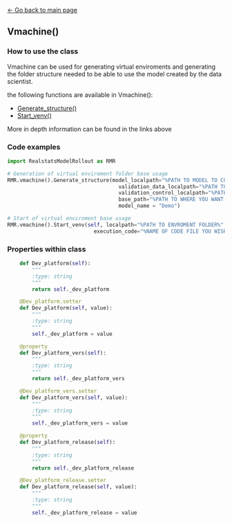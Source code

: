 [<- Go back to main page](https://bharkema.github.io/RealstatsModelRollout/)

## Vmachine()

### How to use the class
Vmachine can be used for generating virtual enviroments and generating the folder structure needed to be able to use the model created by the data scientist. 

the following functions are available in Vmachine():
* [Generate_structure()](https://bharkema.github.io/RealstatsModelRollout/functions/generate_structure)
* [Start_venv()](https://bharkema.github.io/RealstatsModelRollout/functions/start_venv)

More in depth information can be found in the links above

### Code examples
``` python 
import RealstatsModelRollout as RMR

# Generation of virtual enviroment folder base usage
RMR.vmachine().Generate_structure(model_localpath="%PATH TO MODEL TO COPY%", 
                                    validation_data_localpath="%PATH TO data TO COPY%", 
                                    validation_control_localpath="%PATH TO CONTROL DATA TO COPY%", 
                                    base_path="%PATH TO WHERE YOU WANT TO SAVE FOLDER%", 
                                    model_name = "Demo")

# Start of virtual enviroment base usage
RMR.vmachine().Start_venv(self, localpath="%PATH TO ENVROMENT FOLDER%", 
                            execution_code="%NAME OF CODE FILE YOU WISH TO EXECUTE%"):

```


### Properties within class
``` python
    def Dev_platform(self):
        """
        :type: string
        """
        return self._dev_platform

    @Dev_platform.setter
    def Dev_platform(self, value):
        """
        :type: string
        """
        self._dev_platform = value

    @property
    def Dev_platform_vers(self):
        """
        :type: string
        """
        return self._dev_platform_vers

    @Dev_platform_vers.setter
    def Dev_platform_vers(self, value):
        """
        :type: string
        """
        self._dev_platform_vers = value

    @property
    def Dev_platform_release(self):
        """
        :type: string
        """
        return self._dev_platform_release

    @Dev_platform_release.setter
    def Dev_platform_release(self, value):
        """
        :type: string
        """
        self._dev_platform_release = value
```